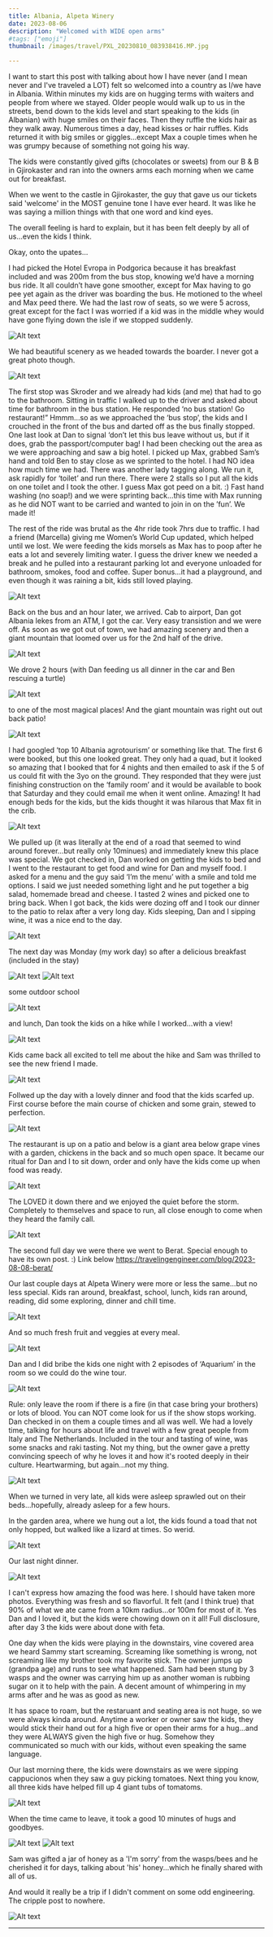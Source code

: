 ```yaml
---
title: Albania, Alpeta Winery
date: 2023-08-06
description: "Welcomed with WIDE open arms"
#tags: ["emoji"]
thumbnail: /images/travel/PXL_20230810_083938416.MP.jpg

---
```


I want to start this post with talking about how I have never (and I mean never and I've traveled a LOT) felt so welcomed into a country as I/we have in Albania. Within minutes my kids are on hugging terms with waiters and people from where we stayed. Older people would walk up to us in the streets, bend down to the kids level and start speaking to the kids (in Albanian) with huge smiles on their faces. Then they ruffle the kids hair as they walk away. Numerous times a day, head kisses or hair ruffles. Kids returned it with big smiles or giggles...except Max a couple times when he was grumpy because of something not going his way.

The kids were constantly gived gifts (chocolates or sweets) from our B & B in Gjirokaster and ran into the owners arms each morning when we came out for breakfast. 

When we went to the castle in Gjirokaster, the guy that gave us our tickets said 'welcome' in the MOST genuine tone I have ever heard. It was like he was saying a million things with that one word and kind eyes.

The overall feeling is hard to explain, but it has been felt deeply by all of us...even the kids I think.

Okay, onto the upates...

I had picked the Hotel Evropa in Podgorica because it has breakfast included and was 200m from the bus stop, knowing we’d have a morning bus ride. It all couldn’t have gone smoother, except for Max having to go pee yet again as the driver was boarding the bus. He motioned to the wheel and Max peed there. We had the last row of seats, so we were 5 across, great except for the fact I was worried if a kid was in the middle whey would have gone flying down the isle if we stopped suddenly.

![Alt text](/images/travel/PXL_20230806_093729619.jpg)

 We had beautiful scenery as we headed towards the boarder. I never got a great photo though.

![Alt text](/images/travel/PXL_20230806_080748495.jpg)

The first stop was Skroder and we already had kids (and me) that had to go to the bathroom. Sitting in traffic I walked up to the driver and asked about time for bathroom in the bus station. He responded ‘no bus station! Go restaurant!” Hmmm…so as we approached the ‘bus stop’, the kids and I crouched in the front of the bus and darted off as the bus finally stopped. One last look at Dan to signal ‘don’t let this bus leave without us, but if it does, grab the passport/computer bag! I had been checking out the area as we were approaching and saw a big hotel. I picked up Max, grabbed Sam’s hand and told Ben to stay close as we sprinted to the hotel. I had NO idea how much time we had. There was another lady tagging along. We run it, ask rapidly for ‘toilet’ and run there. There were 2 stalls so I put all the kids on one toilet and I took the other. I guess Max got peed on a bit. :) Fast hand washing (no soap!) and we were sprinting back…this time with Max running as he did NOT want to be carried and wanted to join in on the ’fun’. We made it!

The rest of the ride was brutal as the 4hr ride took 7hrs due to traffic. I had a friend (Marcella) giving me Women’s World Cup updated, which helped until we lost. We were feeding the kids morsels as Max has to poop after he eats a lot and severely limiting water. I guess the driver knew we needed a break and he pulled into a restaurant parking lot and everyone unloaded for bathroom, smokes, food and coffee. Super bonus…it had a playground, and even though it was raining a bit, kids still loved playing.

![Alt text](/images/travel/PXL_20230806_121919967.jpg)

Back on the bus and an hour later, we arrived. Cab to airport, Dan got Albania lekes from an ATM, I got the car. Very easy transistion and we were off. As soon as we got out of town, we had amazing scenery and then a giant mountain that loomed over us for the 2nd half of the drive.

![Alt text](/images/travel/PXL_20230806_165905696.MP.jpg)

We drove 2 hours (with Dan feeding us all dinner in the car and Ben rescuing a turtle) 

![Alt text](/images/travel/PXL_20230806_173545760.jpg)

to one of the most magical places! And the giant mountain was right out out back patio!

![Alt text](/images/travel/PXL_20230806_180635032.jpg)

I had googled ‘top 10 Albania agrotourism’ or something like that. The first 6 were booked, but this one looked great. They only had a quad, but it looked so amazing that I booked that for 4 nights and then emailed to ask if the 5 of us could fit with the 3yo on the ground. They responded that they were just finishing construction on the ‘family room’ and it would be available to book that Saturday and they could email me when it went online. Amazing! It had enough beds for the kids, but the kids thought it was hilarous that Max fit in the crib.

![Alt text](/images/travel/PXL_20230807_201105114.jpg)

We pulled up (it was literally at the end of a road that seemed to wind around forever…but really only 10minues) and immediately knew this place was special. We got checked in, Dan worked on getting the kids to bed and I went to the restaurant to get food and wine for Dan and myself food. I asked for a menu and the guy said ‘I’m the menu’ with a smile and told me options. I said we just needed something light and he put together a big salad, homemade bread and cheese. I tasted 2 wines and picked one to bring back. When I got back, the kids were dozing off and I took our dinner to the patio to relax after a very long day. Kids sleeping, Dan and I sipping wine, it was a nice end to the day.

![Alt text](/images/travel/PXL_20230806_185301692.jpg)

The next day was Monday (my work day) so after a delicious breakfast (included in the stay)

![Alt text](/images/travel/PXL_20230807_062441470.jpg)
![Alt text](/images/travel/PXL_20230807_062450975.jpg)

some outdoor school 

![Alt text](/images/travel/PXL_20230807_054627293.jpg)

and lunch, Dan took the kids on a hike while I worked…with a view! 

![Alt text](/images/travel/PXL_20230807_123503120.jpg)

Kids came back all excited to tell me about the hike and Sam was thrilled to see the new friend I made.

![Alt text](/images/travel/PXL_20230807_161054862.jpg)

Follwed up the day with a lovely dinner and food that the kids scarfed up. First course before the main course of chicken and some grain, stewed to perfection.

![Alt text](/images/travel/PXL_20230807_105434849.jpg)

The restaurant is up on a patio and below is a giant area below grape vines with a garden, chickens in the back and so much open space. It became our ritual for Dan and I to sit down, order and only have the kids come up when food was ready. 

![Alt text](/images/travel/PXL_20230807_170104857.jpg)

The LOVED it down there and we enjoyed the quiet before the storm. Completely to themselves and space to run, all close enough to come when they heard the family call. 

![Alt text](/images/travel/PXL_20230807_070625943.jpg)

The second full day we were there we went to Berat. Special enough to have its own post. :) 
Link below
https://travelingengineer.com/blog/2023-08-08-berat/

Our last couple days at Alpeta Winery were more or less the same…but no less special. Kids ran around, breakfast, school, lunch, kids ran around, reading, did some exploring, dinner and chill time. 

![Alt text](/images/travel/PXL_20230809_162806955.jpg)

And so much fresh fruit and veggies at every meal.

![Alt text](/images/travel/PXL_20230807_112821692.jpg)

Dan and I did bribe the kids one night with 2 episodes of ‘Aquarium’ in the room so we could do the wine tour. 

![Alt text](/images/travel/PXL_20230808_165616488.jpg)

Rule: only leave the room if there is a fire (in that case bring your brothers) or lots of blood. You can NOT come look for us if the show stops working. Dan checked in on them a couple times and all was well. We had a lovely time, talking for hours about life and travel with a few great people from Italy and The Netherlands. Included in the tour and tasting of wine, was some snacks and raki tasting. Not my thing, but the owner gave a pretty convincing speech of why he loves it and how it's rooted deeply in their culture. Heartwarming, but again...not my thing.

![Alt text](/images/travel/PXL_20230808_192743284.MP.jpg)

When we turned in very late, all kids were asleep sprawled out on their beds...hopefully, already asleep for a few hours.

In the garden area, where we hung out a lot, the kids found a toad that not only hopped, but walked like a lizard at times. So werid.

![Alt text](/images/travel/PXL_20230810_082903121.jpg)

Our last night dinner.

![Alt text](/images/travel/PXL_20230807_172851318.jpg)

I can't express how amazing the food was here. I should have taken more photos. Everything was fresh and so flavorful. It felt (and I think true) that 90% of what we ate came from a 10km radius...or 100m for most of it. Yes Dan and I loved it, but the kids were chowing down on it all! Full disclosure, after day 3 the kids were about done with feta. 

One day when the kids were playing in the downstairs, vine covered area we heard Sammy start screaming. Screaming like something is wrong, not screaming like my brother took my favorite stick. The owner jumps up (grandpa age) and runs to see what happened. Sam had been stung by 3 wasps and the owner was carrying him up as another woman is rubbing sugar on it to help with the pain. A decent amount of whimpering in my arms after and he was as good as new.

It has space to roam, but the restaruant and seating area is not huge, so we were always kinda around. Anytime a worker or owner saw the kids, they would stick their hand out for a high five or open their arms for a hug...and they were ALWAYS given the high five or hug. Somehow they communicated so much with our kids, without even speaking the same language.

Our last morning there, the kids were downstairs as we were sipping cappucionos when they saw a guy picking tomatoes. Next thing you know, all three kids have helped fill up 4 giant tubs of tomatoms. 

![Alt text](/images/travel/PXL_20230810_063026392.jpg)

When the time came to leave, it took a good 10 minutes of hugs and goodbyes. 

![Alt text](/images/travel/PXL_20230810_083527341.jpg)
![Alt text](/images/travel/PXL_20230810_083440655.jpg)

Sam was gifted a jar of honey as a 'I'm sorry' from the wasps/bees and he cherished it for days, talking about 'his' honey...which he finally shared with all of us.

And would it really be a trip if I didn't comment on some odd engineering. The cripple post to nowhere.

![Alt text](/images/travel/PXL_20230810_083246655.MP.jpg)

---